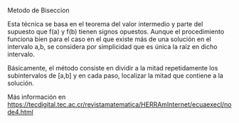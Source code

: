 Metodo de Biseccion

Esta técnica se basa en el teorema del valor intermedio y parte del supuesto que f(a) y f(b) tienen signos opuestos. Aunque el procedimiento funciona bien para el caso en el que existe más de una solución en el intervalo a,b, se considera por simplicidad que es única la raíz en dicho intervalo.

Básicamente, el método consiste en dividir a la mitad repetidamente los subintervalos de [a,b] y en cada paso, localizar la mitad que contiene a la solución.

Más información en https://tecdigital.tec.ac.cr/revistamatematica/HERRAmInternet/ecuaexecl/node4.html
